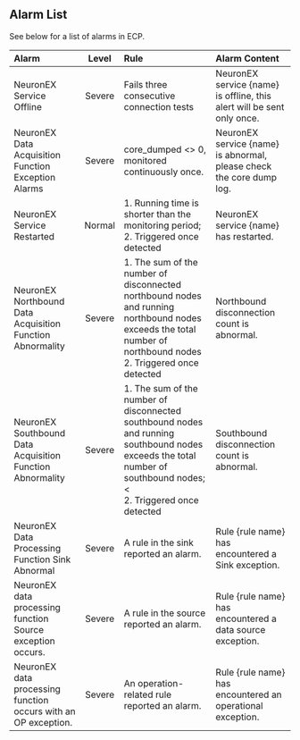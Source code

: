 ## Alarm List

See below for a list of alarms in ECP. 

| Alarm                                                        | Level  | Rule                                                         | Alarm Content                                                |
| :----------------------------------------------------------- | :----: | :----------------------------------------------------------- | :----------------------------------------------------------- |
| NeuronEX Service Offline                                     | Severe | Fails three consecutive connection tests                     | NeuronEX service {name} is offline, this alert will be sent only once. |
| NeuronEX Data Acquisition Function Exception Alarms          | Severe | core_dumped <> 0, monitored continuously once.               | NeuronEX service {name} is abnormal, please check the core dump log. |
| NeuronEX Service Restarted                                   | Normal | 1. Running time is shorter than the monitoring period; <br/>2. Triggered once detected | NeuronEX service {name} has restarted.                       |
| NeuronEX Northbound Data Acquisition Function Abnormality    | Severe | 1. The sum of the number of disconnected northbound nodes and running northbound nodes exceeds the total number of northbound nodes<br/>2. Triggered once detected | Northbound disconnection count is abnormal.                  |
| NeuronEX Southbound Data Acquisition Function Abnormality    | Severe | 1. The sum of the number of disconnected southbound nodes and running southbound nodes exceeds the total number of southbound nodes;<<br/>2. Triggered once detected | Southbound disconnection count is abnormal.                  |
| NeuronEX Data Processing Function Sink Abnormal              | Severe | A rule in the sink reported an alarm.                        | Rule {rule name} has encountered a Sink exception.           |
| NeuronEX data processing function Source exception occurs.   | Severe | A rule in the source reported an alarm.                      | Rule {rule name} has encountered a data source exception.    |
| NeuronEX data processing function occurs with an OP exception. | Severe | An operation-related rule reported an alarm.                 | Rule {rule name} has encountered an operational exception.   |



